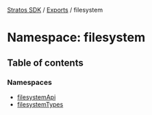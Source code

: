 [Stratos SDK](../README.md) / [Exports](../modules.md) / filesystem

# Namespace: filesystem

## Table of contents

### Namespaces

- [filesystemApi](filesystem.filesystemApi.md)
- [filesystemTypes](filesystem.filesystemTypes.md)
